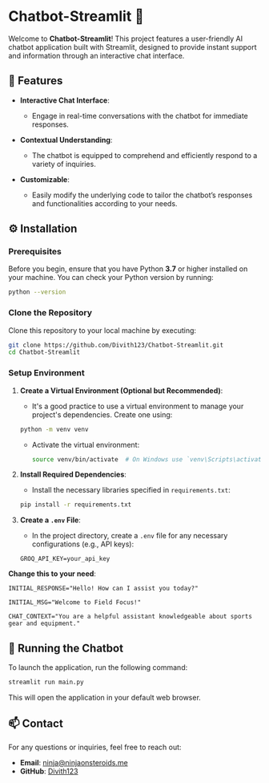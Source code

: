 # Chatbot-Streamlit 🤖

Welcome to **Chatbot-Streamlit**! This project features a user-friendly AI chatbot application built with Streamlit, designed to provide instant support and information through an interactive chat interface.

## 🌟 Features

- **Interactive Chat Interface**: 
  - Engage in real-time conversations with the chatbot for immediate responses.
  
- **Contextual Understanding**: 
  - The chatbot is equipped to comprehend and efficiently respond to a variety of inquiries.
  
- **Customizable**: 
  - Easily modify the underlying code to tailor the chatbot’s responses and functionalities according to your needs.

## ⚙️ Installation

### Prerequisites

Before you begin, ensure that you have Python **3.7** or higher installed on your machine. You can check your Python version by running:

```bash
python --version
```

### Clone the Repository

Clone this repository to your local machine by executing:

```bash
git clone https://github.com/Divith123/Chatbot-Streamlit.git
cd Chatbot-Streamlit
```

### Setup Environment

1. **Create a Virtual Environment (Optional but Recommended)**:
   - It's a good practice to use a virtual environment to manage your project's dependencies. Create one using:

   ```bash
   python -m venv venv
   ```

   - Activate the virtual environment:

     ```bash
     source venv/bin/activate  # On Windows use `venv\Scripts\activate`
     ```

2. **Install Required Dependencies**:
   - Install the necessary libraries specified in `requirements.txt`:

   ```bash
   pip install -r requirements.txt
   ```

3. **Create a `.env` File**:
   - In the project directory, create a `.env` file for any necessary configurations (e.g., API keys):

   ```plaintext
   GROQ_API_KEY=your_api_key
   ```
**Change this to your need**:

    INITIAL_RESPONSE="Hello! How can I assist you today?"
    
    INITIAL_MSG="Welcome to Field Focus!"
    
    CHAT_CONTEXT="You are a helpful assistant knowledgeable about sports gear and equipment."
    
## 🚀 Running the Chatbot

To launch the application, run the following command:

```bash
streamlit run main.py
```

This will open the application in your default web browser.

## 📫 Contact

For any questions or inquiries, feel free to reach out:

- **Email**: [ninja@ninjaonsteroids.me](mailto:ninja@ninjaonsteroids.me)
- **GitHub**: [Divith123](https://github.com/Divith123)

